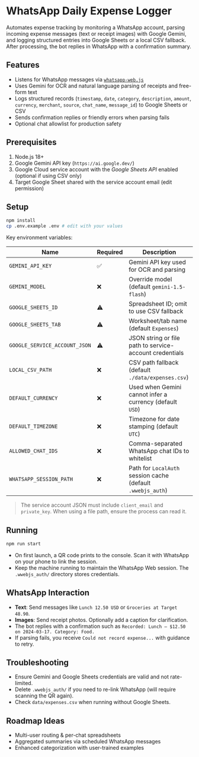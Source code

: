 # WhatsApp Daily Expense Logger

Automates expense tracking by monitoring a WhatsApp account, parsing incoming expense messages (text or receipt images) with Google Gemini, and logging structured entries into Google Sheets or a local CSV fallback. After processing, the bot replies in WhatsApp with a confirmation summary.

## Features

- Listens for WhatsApp messages via [`whatsapp-web.js`](https://wwebjs.dev/)
- Uses Gemini for OCR and natural language parsing of receipts and free-form text
- Logs structured records (`timestamp`, `date`, `category`, `description`, `amount`, `currency`, `merchant`, `source`, `chat_name`, `message_id`) to Google Sheets or CSV
- Sends confirmation replies or friendly errors when parsing fails
- Optional chat allowlist for production safety

## Prerequisites

1. Node.js 18+
2. Google Gemini API key (`https://ai.google.dev/`)
3. Google Cloud service account with the *Google Sheets API* enabled (optional if using CSV only)
4. Target Google Sheet shared with the service account email (edit permission)

## Setup

```bash
npm install
cp .env.example .env # edit with your values
```

Key environment variables:

| Name | Required | Description |
| ---- | -------- | ----------- |
| `GEMINI_API_KEY` | ✅ | Gemini API key used for OCR and parsing |
| `GEMINI_MODEL` | ❌ | Override model (default `gemini-1.5-flash`) |
| `GOOGLE_SHEETS_ID` | ⚠️ | Spreadsheet ID; omit to use CSV fallback |
| `GOOGLE_SHEETS_TAB` | ⚠️ | Worksheet/tab name (default `Expenses`) |
| `GOOGLE_SERVICE_ACCOUNT_JSON` | ⚠️ | JSON string or file path to service-account credentials |
| `LOCAL_CSV_PATH` | ❌ | CSV path fallback (default `./data/expenses.csv`) |
| `DEFAULT_CURRENCY` | ❌ | Used when Gemini cannot infer a currency (default `USD`) |
| `DEFAULT_TIMEZONE` | ❌ | Timezone for date stamping (default `UTC`) |
| `ALLOWED_CHAT_IDS` | ❌ | Comma-separated WhatsApp chat IDs to whitelist |
| `WHATSAPP_SESSION_PATH` | ❌ | Path for `LocalAuth` session cache (default `.wwebjs_auth`) |

> The service account JSON must include `client_email` and `private_key`. When using a file path, ensure the process can read it.

## Running

```bash
npm run start
```

- On first launch, a QR code prints to the console. Scan it with WhatsApp on your phone to link the session.
- Keep the machine running to maintain the WhatsApp Web session. The `.wwebjs_auth/` directory stores credentials.

## WhatsApp Interaction

- **Text**: Send messages like `Lunch 12.50 USD` or `Groceries at Target 48.90`.
- **Images**: Send receipt photos. Optionally add a caption for clarification.
- The bot replies with a confirmation such as `Recorded: Lunch – $12.50 on 2024-03-17. Category: Food.`
- If parsing fails, you receive `Could not record expense...` with guidance to retry.

## Troubleshooting

- Ensure Gemini and Google Sheets credentials are valid and not rate-limited.
- Delete `.wwebjs_auth/` if you need to re-link WhatsApp (will require scanning the QR again).
- Check `data/expenses.csv` when running without Google Sheets.

## Roadmap Ideas

- Multi-user routing & per-chat spreadsheets
- Aggregated summaries via scheduled WhatsApp messages
- Enhanced categorization with user-trained examples
